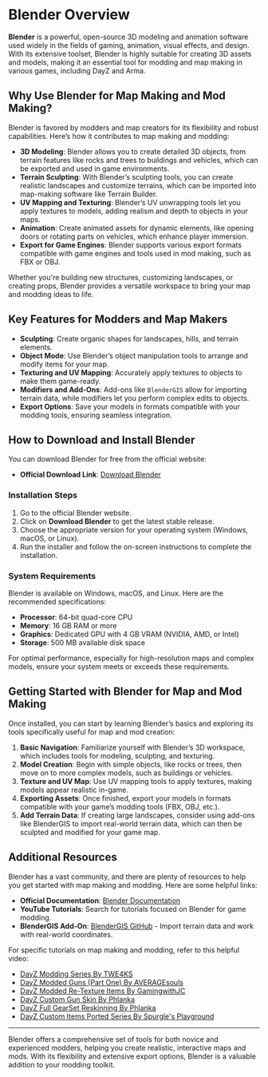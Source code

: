 # Blender Overview

**Blender** is a powerful, open-source 3D modeling and animation software used widely in the fields of gaming, animation, visual effects, and design. With its extensive toolset, Blender is highly suitable for creating 3D assets and models, making it an essential tool for modding and map making in various games, including DayZ and Arma.

## Why Use Blender for Map Making and Mod Making?

Blender is favored by modders and map creators for its flexibility and robust capabilities. Here’s how it contributes to map making and modding:

- **3D Modeling**: Blender allows you to create detailed 3D objects, from terrain features like rocks and trees to buildings and vehicles, which can be exported and used in game environments.
- **Terrain Sculpting**: With Blender’s sculpting tools, you can create realistic landscapes and customize terrains, which can be imported into map-making software like Terrain Builder.
- **UV Mapping and Texturing**: Blender’s UV unwrapping tools let you apply textures to models, adding realism and depth to objects in your maps.
- **Animation**: Create animated assets for dynamic elements, like opening doors or rotating parts on vehicles, which enhance player immersion.
- **Export for Game Engines**: Blender supports various export formats compatible with game engines and tools used in mod making, such as FBX or OBJ.

Whether you're building new structures, customizing landscapes, or creating props, Blender provides a versatile workspace to bring your map and modding ideas to life.

## Key Features for Modders and Map Makers

- **Sculpting**: Create organic shapes for landscapes, hills, and terrain elements.
- **Object Mode**: Use Blender’s object manipulation tools to arrange and modify items for your map.
- **Texturing and UV Mapping**: Accurately apply textures to objects to make them game-ready.
- **Modifiers and Add-Ons**: Add-ons like `BlenderGIS` allow for importing terrain data, while modifiers let you perform complex edits to objects.
- **Export Options**: Save your models in formats compatible with your modding tools, ensuring seamless integration.

## How to Download and Install Blender

You can download Blender for free from the official website:

- **Official Download Link**: [Download Blender](https://www.blender.org/download/)

### Installation Steps

1. Go to the official Blender website.
2. Click on **Download Blender** to get the latest stable release.
3. Choose the appropriate version for your operating system (Windows, macOS, or Linux).
4. Run the installer and follow the on-screen instructions to complete the installation.

### System Requirements

Blender is available on Windows, macOS, and Linux. Here are the recommended specifications:

- **Processor**: 64-bit quad-core CPU
- **Memory**: 16 GB RAM or more
- **Graphics**: Dedicated GPU with 4 GB VRAM (NVIDIA, AMD, or Intel)
- **Storage**: 500 MB available disk space

For optimal performance, especially for high-resolution maps and complex models, ensure your system meets or exceeds these requirements.

## Getting Started with Blender for Map and Mod Making

Once installed, you can start by learning Blender’s basics and exploring its tools specifically useful for map and mod creation:

1. **Basic Navigation**: Familiarize yourself with Blender’s 3D workspace, which includes tools for modeling, sculpting, and texturing.
2. **Model Creation**: Begin with simple objects, like rocks or trees, then move on to more complex models, such as buildings or vehicles.
3. **Texture and UV Map**: Use UV mapping tools to apply textures, making models appear realistic in-game.
4. **Exporting Assets**: Once finished, export your models in formats compatible with your game’s modding tools (FBX, OBJ, etc.).
5. **Add Terrain Data**: If creating large landscapes, consider using add-ons like BlenderGIS to import real-world terrain data, which can then be sculpted and modified for your game map.

## Additional Resources

Blender has a vast community, and there are plenty of resources to help you get started with map making and modding. Here are some helpful links:

- **Official Documentation**: [Blender Documentation](https://docs.blender.org/)
- **YouTube Tutorials**: Search for tutorials focused on Blender for game modding.
- **BlenderGIS Add-On**: [BlenderGIS GitHub](https://github.com/domlysz/BlenderGIS) - Import terrain data and work with real-world coordinates.
  
For specific tutorials on map making and modding, refer to this helpful video:

- [DayZ Modding Series By TWE4KS](https://youtu.be/r4bTNuRQWDU?si=n2ktjyenu_bMiQIR)
- [DayZ Modded Guns (Part One) By AVERAGEsouls](https://youtu.be/vema8Fv0zHk?si=fxc_gFdRHoCfQuJ_)
- [DayZ Modded Re-Texture Items By GamingwithJC](https://youtu.be/Ugf2S3dcPo8?si=qM4ntaz2rlMhiYJ6)
- [DayZ Custom Gun Skin By Phlanka](https://youtu.be/fFIxtWq4AGE?si=CuH7BnpxxeG7zHA_)
- [DayZ Full GearSet Reskinning By Phlanka](https://youtu.be/249-_AcxBcc?si=tKYWbUE9ajkqELmh)
- [DayZ Custom Items Ported Series By Spurgle's Playground](https://youtu.be/2rHoqxnjH5g?si=TIlYlMw1w5PmPYF3)

---

Blender offers a comprehensive set of tools for both novice and experienced modders, helping you create realistic, interactive maps and mods. With its flexibility and extensive export options, Blender is a valuable addition to your modding toolkit.
